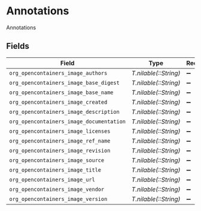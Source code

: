 # Annotations

Annotations


## Fields

| Field                                    | Type                                     | Required                                 | Description                              |
| ---------------------------------------- | ---------------------------------------- | ---------------------------------------- | ---------------------------------------- |
| `org_opencontainers_image_authors`       | *T.nilable(::String)*                    | :heavy_minus_sign:                       | N/A                                      |
| `org_opencontainers_image_base_digest`   | *T.nilable(::String)*                    | :heavy_minus_sign:                       | N/A                                      |
| `org_opencontainers_image_base_name`     | *T.nilable(::String)*                    | :heavy_minus_sign:                       | N/A                                      |
| `org_opencontainers_image_created`       | *T.nilable(::String)*                    | :heavy_minus_sign:                       | N/A                                      |
| `org_opencontainers_image_description`   | *T.nilable(::String)*                    | :heavy_minus_sign:                       | N/A                                      |
| `org_opencontainers_image_documentation` | *T.nilable(::String)*                    | :heavy_minus_sign:                       | N/A                                      |
| `org_opencontainers_image_licenses`      | *T.nilable(::String)*                    | :heavy_minus_sign:                       | N/A                                      |
| `org_opencontainers_image_ref_name`      | *T.nilable(::String)*                    | :heavy_minus_sign:                       | N/A                                      |
| `org_opencontainers_image_revision`      | *T.nilable(::String)*                    | :heavy_minus_sign:                       | N/A                                      |
| `org_opencontainers_image_source`        | *T.nilable(::String)*                    | :heavy_minus_sign:                       | N/A                                      |
| `org_opencontainers_image_title`         | *T.nilable(::String)*                    | :heavy_minus_sign:                       | N/A                                      |
| `org_opencontainers_image_url`           | *T.nilable(::String)*                    | :heavy_minus_sign:                       | N/A                                      |
| `org_opencontainers_image_vendor`        | *T.nilable(::String)*                    | :heavy_minus_sign:                       | N/A                                      |
| `org_opencontainers_image_version`       | *T.nilable(::String)*                    | :heavy_minus_sign:                       | N/A                                      |